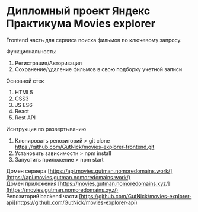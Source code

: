 # Дипломный проект Яндекс Практикума Movies explorer

Frontend часть для сервиса поиска фильмов по ключевому запросу. 

Функциональность: 
1. Регистрация/Авторизация
2. Сохранение/удаление фильмов в свою подборку учетной записи

Основной стек 
1. HTML5
2. CSS3
3. JS ES6
4. React
5. Rest API 

Иснтрукция по развертыванию 
1. Клонировать репозиторий > git clone https://github.com/GutNick/movies-explorer-frontend.git
2. Установить зависимости > npm install
3. Запустить приложение > npm start

Домен сервера [https://api.movies.gutman.nomoredomains.work/](https://api.movies.gutman.nomoredomains.work/)  
Домен приложения [https://movies.gutman.nomoredomains.xyz/](https://movies.gutman.nomoredomains.xyz/)  
Репозиторий backend части [https://github.com/GutNick/movies-explorer-api](https://github.com/GutNick/movies-explorer-api)
